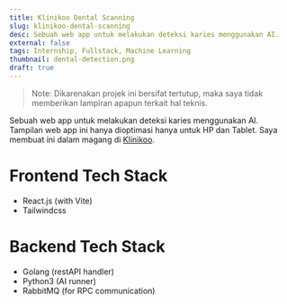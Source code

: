 ```yaml
---
title: Klinikoo Dental Scanning
slug: klinikoo-dental-scanning
desc: Sebuah web app untuk melakukan deteksi karies menggunakan AI.
external: false
tags: Internship, Fullstack, Machine Learning
thumbnail: dental-detection.png
draft: true
---
```


> Note: Dikarenakan projek ini bersifat tertutup, maka saya tidak memberikan lampiran apapun terkait hal teknis.

Sebuah web app untuk melakukan deteksi karies menggunakan AI. Tampilan web app ini hanya dioptimasi hanya untuk HP dan Tablet. Saya membuat ini dalam magang di [Klinikoo].

# Frontend Tech Stack

- React.js (with Vite)
- Tailwindcss

# Backend Tech Stack

- Golang (restAPI handler)
- Python3 (AI runner)
- RabbitMQ (for RPC communication)

[klinikoo]: https://klinikoo.id/

